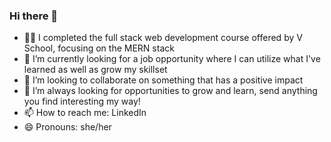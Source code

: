### Hi there 👋

- 👩‍🎓 I completed the full stack web development course offered by V School, focusing on the MERN stack
- 🤠 I’m currently looking for a job opportunity where I can utilize what I've learned as well as grow my skillset
- 👯 I’m looking to collaborate on something that has a positive impact
- 🤔 I’m always looking for opportunities to grow and learn, send anything you find interesting my way!
- 📫 How to reach me: LinkedIn
- 😄 Pronouns: she/her
